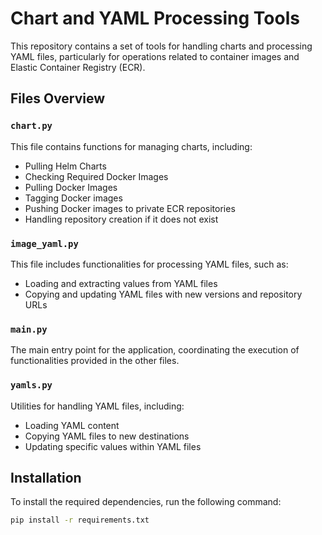 # Chart and YAML Processing Tools

This repository contains a set of tools for handling charts and processing YAML files, particularly for operations related to container images and Elastic Container Registry (ECR).

## Files Overview

### `chart.py`
This file contains functions for managing charts, including:
- Pulling Helm Charts
- Checking Required Docker Images
- Pulling Docker Images
- Tagging Docker images
- Pushing Docker images to private ECR repositories
- Handling repository creation if it does not exist

### `image_yaml.py`
This file includes functionalities for processing YAML files, such as:
- Loading and extracting values from YAML files
- Copying and updating YAML files with new versions and repository URLs

### `main.py`
The main entry point for the application, coordinating the execution of functionalities provided in the other files.

### `yamls.py`
Utilities for handling YAML files, including:
- Loading YAML content
- Copying YAML files to new destinations
- Updating specific values within YAML files

## Installation

To install the required dependencies, run the following command:

```bash
pip install -r requirements.txt
